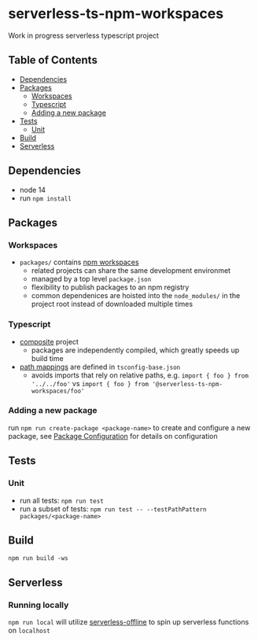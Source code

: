 # serverless-ts-npm-workspaces

Work in progress serverless typescript project

## Table of Contents

* [Dependencies](#dependencies)
* [Packages](#packages)
    * [Workspaces](#workspaces)
    * [Typescript](#typescript)
    * [Adding a new package](#adding-a-new-package)
* [Tests](#tests)
    * [Unit](#unit)
* [Build](#build)
* [Serverless](#serverless)

## Dependencies

* node 14
* run `npm install`

## Packages

### Workspaces

* `packages/` contains [npm workspaces](https://docs.npmjs.com/cli/v8/using-npm/workspaces) 
    * related projects can share the same development environmet 
    * managed by a top level `package.json`
    * flexibility to publish packages to an npm registry
    * common dependenices are hoisted into the `node_modules/` in the project root instead of downloaded multiple times

### Typescript

* [composite](https://www.typescriptlang.org/tsconfig#composite) project
    * packages are independently compiled, which greatly speeds up build time
* [path mappings](https://www.typescriptlang.org/tsconfig#paths) are defined in `tsconfig-base.json`
    * avoids imports that rely on relative paths, e.g. `import { foo } from '../../foo'` vs `import { foo } from '@serverless-ts-npm-workspaces/foo'`

### Adding a new package

run `npm run create-package <package-name>` to create and configure a new package, see [Package Configuration](./docs/Package_Configration.md) for details on configuration

## Tests

### Unit

* run all tests: `npm run test`
* run a subset of tests: `npm run test -- --testPathPattern packages/<package-name>`

## Build

`npm run build -ws`

## Serverless

### Running locally

`npm run local` will utilize [serverless-offline](https://www.npmjs.com/package/serverless-offline) to spin up serverless functions on `localhost`
